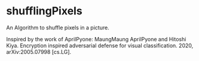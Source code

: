 # shufflingPixels
An Algorithm to shuffle pixels in a picture.

Inspired by the work of AprilPyone:
MaungMaung AprilPyone and Hitoshi Kiya. Encryption inspired adversarial defense for visual classification. 2020, arXiv:2005.07998 [cs.LG].
